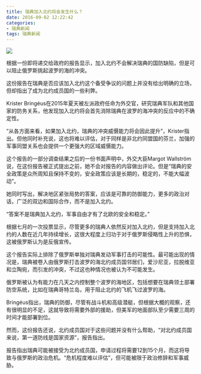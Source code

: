 ```yaml
---
title: 瑞典加入北约将会发生什么？
date: 2016-09-02 12:22:42
categories:
- 瑞典新闻
tags: 瑞典新闻
---
```


![](/news_images/20160902a.jpg)

根据一份即将递交给政府的报告显示，加入北约不会解决瑞典的国防缺陷，但是可以阻止俄罗斯挑起波罗的海的冲突。

<!--more-->

这份报告在瑞典是否应该加入北约这个备受争议的问题上并没有给出明确的立场，但却指出了成为北约成员国的一些利弊。

Krister Bringéus在2015年夏天被左派政府任命为外交官，研究瑞典军队和其他国家的防务关系，他发现加入北约将会首先消除瑞典在波罗的海冲突的反应中的不确定性。

“从各方面来看，如果加入北约，瑞典的冲突威慑能力将会因此提升”，Krister指出。但他同时补充说，这也将难以评估，对于同样是非北约同盟国的芬兰，加强的军事同盟关系也会提供一个更强大的区域威慑能力。

这个报告的一部分调查结果之后的一份书面声明中，外交大臣Margot Wallström说，在这份报告被正式提出之前，她不会对报告的内容做出评论。但是“瑞典的安全政策是众所周知且保持不变的，安全政策应该是长期的，稳定的，不能大幅波动”。

她同时写出，解决地区紧张局势的答案，应该是可靠的防御能力，更多的政治对话，广泛的双边和国际合作，而不是加入北约。

“答案不是瑞典加入北约，军事自由才有了北欧的安全和稳定。”

根据七月的一次投票显示，尽管更多的瑞典人依然反对加入北约，但是支持加入北约的人数在近几年持续增长，这很大程度上归功于对于俄罗斯侵略性上升的恐惧，这被俄罗斯认为是反俄宣传。

这个报告实际上排除了俄罗斯单独对瑞典发动军事打击的可能性。最可能出现的情况是，瑞典被卷入由俄罗斯打击波罗的海北约成员国邻居们，爱沙尼亚，拉脱维亚和立陶宛，而引发的冲突，不过这也种情况也被认为不可能发生。

俄罗斯被认为有能力在几天之内控制整个波罗的海地区，包括想要在瑞典领土部署防空系统，比如在瑞典哥特兰岛，用于阻止北约的飞机飞过波罗的海。

Bringéus指出，瑞典的防御，尽管有战斗机和高级潜艇，但根据大概的观察，还有很明显的不足，这就导致将需要外部的援助，但美军的地面部队至少需要三周的时间才能部署到位。

然而，这份报告还说，北约成员国对于这些问题并没有什么帮助，“对北约成员国来说，第一道防线是国家资源”，报告指出。

报告指出瑞典可能被接受为北约成员国，申请过程将需要12到15个月，而这将导致与俄罗斯的政治危机。“危机程度难以评估”，但可能被限于政治修辞和军事威胁。
